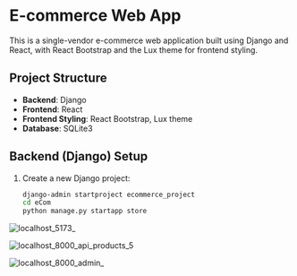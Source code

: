# E-commerce Web App

This is a single-vendor e-commerce web application built using Django and React, with React Bootstrap and the Lux theme for frontend styling.

## Project Structure

- **Backend**: Django
- **Frontend**: React
- **Frontend Styling**: React Bootstrap, Lux theme
- **Database**: SQLite3

## Backend (Django) Setup

1. Create a new Django project:
   ```bash
   django-admin startproject ecommerce_project
   cd eCom
   python manage.py startapp store
   
![localhost_5173_](https://github.com/KayZou/DjnagoEcom/assets/82322986/17ee88f4-b63b-45db-b285-1523518775c0)

![localhost_8000_api_products_5](https://github.com/KayZou/DjnagoEcom/assets/82322986/1b5fce61-4854-4036-a8fd-fe57dbc93499)

![localhost_8000_admin_](https://github.com/KayZou/DjnagoEcom/assets/82322986/ef6c67a0-ae3d-4508-9a35-d6d977d637a4)
